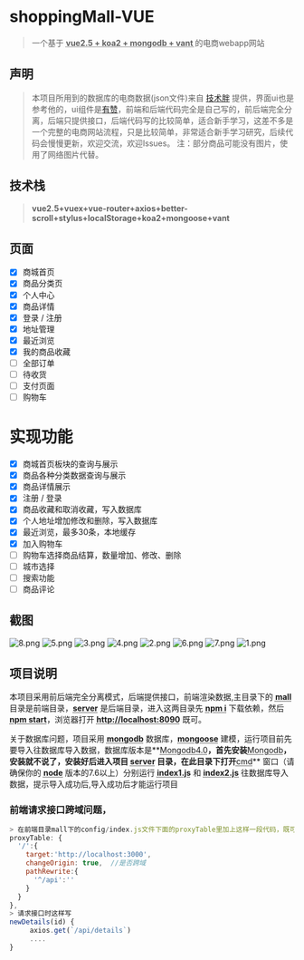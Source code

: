 

# shoppingMall-VUE

> 一个基于 **<abbr title="Hyper Text Markup Language">vue2.5 + koa2 + mongodb + vant </abbr>** 的电商webapp网站


## 声明
>本项目所用到的数据库的电商数据(json文件)来自 [技术胖](https://github.com/shenghy/SmileVue) 提供，界面ui也是参考他的，ui组件是[有赞](https://github.com/youzan/vant)，前端和后端代码完全是自己写的，前后端完全分离，后端只提供接口，后端代码写的比较简单，适合新手学习，这差不多是一个完整的电商网站流程，只是比较简单，非常适合新手学习研究，后续代码会慢慢更新，欢迎交流，欢迎Issues。
注：部分商品可能没有图片，使用了网络图片代替。

## 技术栈

> **vue2.5+vuex+vue-router+axios+better-scroll+stylus+localStorage+koa2+mongoose+vant**


## 页面
- [x] 商城首页
- [x] 商品分类页
- [x] 个人中心
- [x] 商品详情
- [x] 登录 / 注册
- [x] 地址管理
- [x] 最近浏览
- [x] 我的商品收藏
- [ ] 全部订单
- [ ] 待收货
- [ ] 支付页面
- [ ] 购物车

# 实现功能
- [x] 商城首页板块的查询与展示
- [x] 商品各种分类数据查询与展示
- [x] 商品详情展示
- [x] 注册 / 登录
- [x] 商品收藏和取消收藏，写入数据库
- [x] 个人地址增加修改和删除，写入数据库
- [x] 最近浏览，最多30条，本地缓存
- [x] 加入购物车
- [ ] 购物车选择商品结算，数量增加、修改、删除
- [ ] 城市选择
- [ ] 搜索功能
- [ ] 商品评论

## 截图
![8.png](./images/8.png)
![5.png](./images/5.png)
![3.png](./images/3.png)
![4.png](./images/4.png)
![2.png](./images/2.png)
![6.png](./images/6.png)
![7.png](./images/7.png)
![1.png](./images/1.png)



## 项目说明

本项目采用前后端完全分离模式，后端提供接口，前端渲染数据,主目录下的 **<abbr title="Hyper Text Markup Language">mall</abbr>** 目录是前端目录，**<abbr title="Hyper Text Markup Language">server</abbr>** 是后端目录，进入这两目录先 **<abbr title="Hyper Text Markup Language">npm i</abbr>** 下载依赖，然后 **<abbr title="Hyper Text Markup Language">npm start</abbr>**，浏览器打开 **<abbr title="Hyper Text Markup Language">http://localhost:8090</abbr>** 既可。

关于数据库问题，项目采用 **<abbr title="Hyper Text Markup Language">mongodb</abbr>** 数据库，**<abbr title="Hyper Text Markup Language">mongoose</abbr>** 建模，运行项目前先要导入往数据库导入数据，数据库版本是**<abbr title="Hyper Text Markup Language">Mongodb4.0</abbr>**，首先安装**<abbr title="Hyper Text Markup Language">Mongodb</abbr>**，安装就不说了，安装好后进入项目 **<abbr title="Hyper Text Markup Language">server</abbr>** 目录，在此目录下打开**<abbr title="Hyper Text Markup Language">cmd</abbr>** 窗口（请确保你的 **<abbr title="Hyper Text Markup Language">node</abbr>** 版本的7.6以上）分别运行 **<abbr title="Hyper Text Markup Language">index1.js</abbr>**  和  **<abbr title="Hyper Text Markup Language">index2.js</abbr>** 往数据库导入数据，提示导入成功后,导入成功后才能运行项目

### 前端请求接口跨域问题，
```js
> 在前端目录mall下的config/index.js文件下面的proxyTable里加上这样一段代码，既可跨域,只适用于开发环境。
proxyTable: {
  '/':{
    target:'http://localhost:3000',
    changeOrigin: true,  //是否跨域
    pathRewrite:{
      '^/api':''
    }
  }
},
> 请求接口时这样写
newDetails(id) {
     axios.get(`/api/details`)
	 ....
}
```






